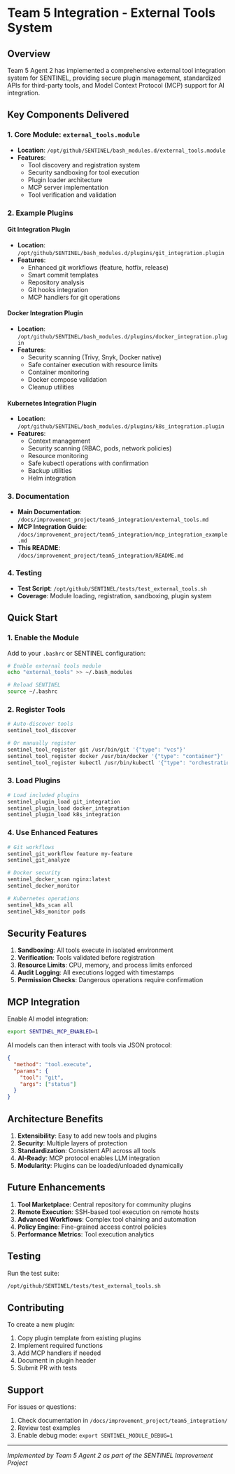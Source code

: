 # Team 5 Integration - External Tools System

## Overview

Team 5 Agent 2 has implemented a comprehensive external tool integration system for SENTINEL, providing secure plugin management, standardized APIs for third-party tools, and Model Context Protocol (MCP) support for AI integration.

## Key Components Delivered

### 1. Core Module: `external_tools.module`
- **Location**: `/opt/github/SENTINEL/bash_modules.d/external_tools.module`
- **Features**:
  - Tool discovery and registration system
  - Security sandboxing for tool execution
  - Plugin loader architecture
  - MCP server implementation
  - Tool verification and validation

### 2. Example Plugins

#### Git Integration Plugin
- **Location**: `/opt/github/SENTINEL/bash_modules.d/plugins/git_integration.plugin`
- **Features**:
  - Enhanced git workflows (feature, hotfix, release)
  - Smart commit templates
  - Repository analysis
  - Git hooks integration
  - MCP handlers for git operations

#### Docker Integration Plugin
- **Location**: `/opt/github/SENTINEL/bash_modules.d/plugins/docker_integration.plugin`
- **Features**:
  - Security scanning (Trivy, Snyk, Docker native)
  - Safe container execution with resource limits
  - Container monitoring
  - Docker compose validation
  - Cleanup utilities

#### Kubernetes Integration Plugin
- **Location**: `/opt/github/SENTINEL/bash_modules.d/plugins/k8s_integration.plugin`
- **Features**:
  - Context management
  - Security scanning (RBAC, pods, network policies)
  - Resource monitoring
  - Safe kubectl operations with confirmation
  - Backup utilities
  - Helm integration

### 3. Documentation
- **Main Documentation**: `/docs/improvement_project/team5_integration/external_tools.md`
- **MCP Integration Guide**: `/docs/improvement_project/team5_integration/mcp_integration_example.md`
- **This README**: `/docs/improvement_project/team5_integration/README.md`

### 4. Testing
- **Test Script**: `/opt/github/SENTINEL/tests/test_external_tools.sh`
- **Coverage**: Module loading, registration, sandboxing, plugin system

## Quick Start

### 1. Enable the Module

Add to your `.bashrc` or SENTINEL configuration:
```bash
# Enable external tools module
echo "external_tools" >> ~/.bash_modules

# Reload SENTINEL
source ~/.bashrc
```

### 2. Register Tools

```bash
# Auto-discover tools
sentinel_tool_discover

# Or manually register
sentinel_tool_register git /usr/bin/git '{"type": "vcs"}'
sentinel_tool_register docker /usr/bin/docker '{"type": "container"}'
sentinel_tool_register kubectl /usr/bin/kubectl '{"type": "orchestration"}'
```

### 3. Load Plugins

```bash
# Load included plugins
sentinel_plugin_load git_integration
sentinel_plugin_load docker_integration
sentinel_plugin_load k8s_integration
```

### 4. Use Enhanced Features

```bash
# Git workflows
sentinel_git_workflow feature my-feature
sentinel_git_analyze

# Docker security
sentinel_docker_scan nginx:latest
sentinel_docker_monitor

# Kubernetes operations
sentinel_k8s_scan all
sentinel_k8s_monitor pods
```

## Security Features

1. **Sandboxing**: All tools execute in isolated environment
2. **Verification**: Tools validated before registration
3. **Resource Limits**: CPU, memory, and process limits enforced
4. **Audit Logging**: All executions logged with timestamps
5. **Permission Checks**: Dangerous operations require confirmation

## MCP Integration

Enable AI model integration:
```bash
export SENTINEL_MCP_ENABLED=1
```

AI models can then interact with tools via JSON protocol:
```json
{
  "method": "tool.execute",
  "params": {
    "tool": "git",
    "args": ["status"]
  }
}
```

## Architecture Benefits

1. **Extensibility**: Easy to add new tools and plugins
2. **Security**: Multiple layers of protection
3. **Standardization**: Consistent API across all tools
4. **AI-Ready**: MCP protocol enables LLM integration
5. **Modularity**: Plugins can be loaded/unloaded dynamically

## Future Enhancements

1. **Tool Marketplace**: Central repository for community plugins
2. **Remote Execution**: SSH-based tool execution on remote hosts
3. **Advanced Workflows**: Complex tool chaining and automation
4. **Policy Engine**: Fine-grained access control policies
5. **Performance Metrics**: Tool execution analytics

## Testing

Run the test suite:
```bash
/opt/github/SENTINEL/tests/test_external_tools.sh
```

## Contributing

To create a new plugin:

1. Copy plugin template from existing plugins
2. Implement required functions
3. Add MCP handlers if needed
4. Document in plugin header
5. Submit PR with tests

## Support

For issues or questions:
1. Check documentation in `/docs/improvement_project/team5_integration/`
2. Review test examples
3. Enable debug mode: `export SENTINEL_MODULE_DEBUG=1`

---

*Implemented by Team 5 Agent 2 as part of the SENTINEL Improvement Project*